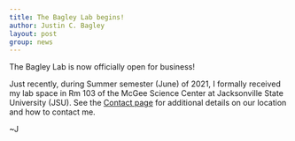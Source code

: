 ```yaml
---
title: The Bagley Lab begins!
author: Justin C. Bagley
layout: post
group: news
---
```

 
The Bagley Lab is now officially open for business!

Just recently, during Summer semester (June) of 2021, I formally received my lab space in Rm 103 of the McGee Science Center at Jacksonville State University (JSU). See the [Contact page](http://bagleylab.com/contact/) for additional details on our location and how to contact me.

~J

<!--
 <img src="/static/img/news/day-1.jpg" alt="JF Day 1" class="img-fluid">

 <img src="/static/img/news/lillian-day-1.jpg" alt="LK Day 1" class="img-fluid">
-->
